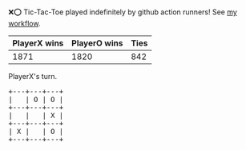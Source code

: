 :x::o: Tic-Tac-Toe played indefinitely by github action runners! See [my workflow](.github/workflows/play.yaml).

|PlayerX wins|PlayerO wins|Ties|
|-|-|-|
|1871|1820|842|

PlayerX's turn.

<pre>
+---+---+---+
|   | O | O |
+---+---+---+
|   |   | X |
+---+---+---+
| X |   | O |
+---+---+---+
</pre>